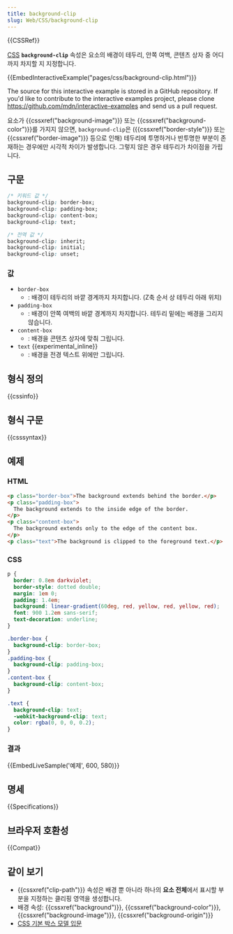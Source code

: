 ```yaml
---
title: background-clip
slug: Web/CSS/background-clip
---
```


{{CSSRef}}

[CSS](/ko/docs/Web/CSS) **`background-clip`** 속성은 요소의 배경이 테두리, 안쪽 여백, 콘텐츠 상자 중 어디까지 차지할 지 지정합니다.

{{EmbedInteractiveExample("pages/css/background-clip.html")}}

<div class="hidden">The source for this interactive example is stored in a GitHub repository. If you'd like to contribute to the interactive examples project, please clone <a href="https://github.com/mdn/interactive-examples">https://github.com/mdn/interactive-examples</a> and send us a pull request.</div>

요소가 {{cssxref("background-image")}} 또는 {{cssxref("background-color")}}를 가지지 않으면, `background-clip`은 ({{cssxref("border-style")}} 또는 {{cssxref("border-image")}} 등으로 인해) 테두리에 투명하거나 반투명한 부분이 존재하는 경우에만 시각적 차이가 발생합니다. 그렇지 않은 경우 테두리가 차이점을 가립니다.

## 구문

```css
/* 키워드 값 */
background-clip: border-box;
background-clip: padding-box;
background-clip: content-box;
background-clip: text;

/* 전역 값 */
background-clip: inherit;
background-clip: initial;
background-clip: unset;
```

### 값

- `border-box`
  - : 배경이 테두리의 바깥 경계까지 차지합니다. (Z축 순서 상 테두리 아래 위치)
- `padding-box`
  - : 배경이 안쪽 여백의 바깥 경계까지 차지합니다. 테두리 밑에는 배경을 그리지 않습니다.
- `content-box`
  - : 배경을 콘텐츠 상자에 맞춰 그립니다.
- `text` {{experimental_inline}}
  - : 배경을 전경 텍스트 위에만 그립니다.

## 형식 정의

{{cssinfo}}

## 형식 구문

{{csssyntax}}

## 예제

### HTML

```html
<p class="border-box">The background extends behind the border.</p>
<p class="padding-box">
  The background extends to the inside edge of the border.
</p>
<p class="content-box">
  The background extends only to the edge of the content box.
</p>
<p class="text">The background is clipped to the foreground text.</p>
```

### CSS

```css
p {
  border: 0.8em darkviolet;
  border-style: dotted double;
  margin: 1em 0;
  padding: 1.4em;
  background: linear-gradient(60deg, red, yellow, red, yellow, red);
  font: 900 1.2em sans-serif;
  text-decoration: underline;
}

.border-box {
  background-clip: border-box;
}
.padding-box {
  background-clip: padding-box;
}
.content-box {
  background-clip: content-box;
}

.text {
  background-clip: text;
  -webkit-background-clip: text;
  color: rgba(0, 0, 0, 0.2);
}
```

### 결과

{{EmbedLiveSample('예제', 600, 580)}}

## 명세

{{Specifications}}

## 브라우저 호환성

{{Compat}}

## 같이 보기

- {{cssxref("clip-path")}} 속성은 배경 뿐 아니라 하나의 **요소 전체**에서 표시할 부분을 지정하는 클리핑 영역을 생성합니다.
- 배경 속성: {{cssxref("background")}}, {{cssxref("background-color")}}, {{cssxref("background-image")}}, {{cssxref("background-origin")}}
- [CSS 기본 박스 모델 입문](/ko/docs/Web/CSS/CSS_Box_Model/Introduction_to_the_CSS_box_model)
